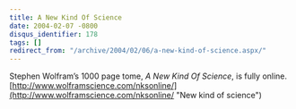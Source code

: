 ```yaml
---
title: A New Kind Of Science
date: 2004-02-07 -0800
disqus_identifier: 178
tags: []
redirect_from: "/archive/2004/02/06/a-new-kind-of-science.aspx/"
---
```


Stephen Wolfram’s 1000 page tome, *A New Kind Of Science*, is fully
online.
[http://www.wolframscience.com/nksonline/](http://www.wolframscience.com/nksonline/ "New kind of science")

